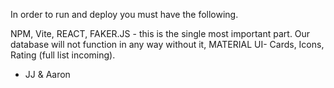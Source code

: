 In order to run and deploy you must have the following.

NPM,
Vite,
REACT,
FAKER.JS - this is the single most important part. Our database will not function in any way without it,
MATERIAL UI- Cards, Icons, Rating (full list incoming).

- JJ & Aaron 
